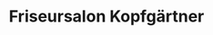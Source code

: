 ---
title: "Friseursalon Kopfgärtner"
url: /grossenlueder/friseursalon-kopfgaertner/
shop: Friseur
---
